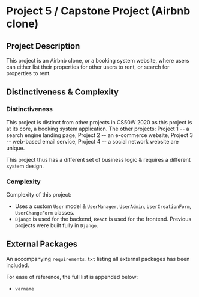 # Project 5 / Capstone Project (Airbnb clone)

## Project Description

This project is an Airbnb clone, or a booking system website, where users can either list their properties for other users to rent, or search for properties to rent.

## Distinctiveness & Complexity

### Distinctiveness

This project is distinct from other projects in CS50W 2020 as this project is at its core, a booking system application. The other projects: Project 1 -- a search engine landing page, Project 2 -- an e-commerce website, Project 3 -- web-based email service, Project 4 -- a social network website are unique.

This project thus has a different set of business logic & requires a different system design.

### Complexity

Complexity of this project:

- Uses a custom `User` model & `UserManager`, `UserAdmin`, `UserCreationForm`, `UserChangeForm` classes.
- `Django` is used for the backend, `React` is used for the frontend. Previous projects were built fully in `Django`.

## External Packages

An accompanying `requirements.txt` listing all external packages has been included.

For ease of reference, the full list is appended below:

- `varname`
